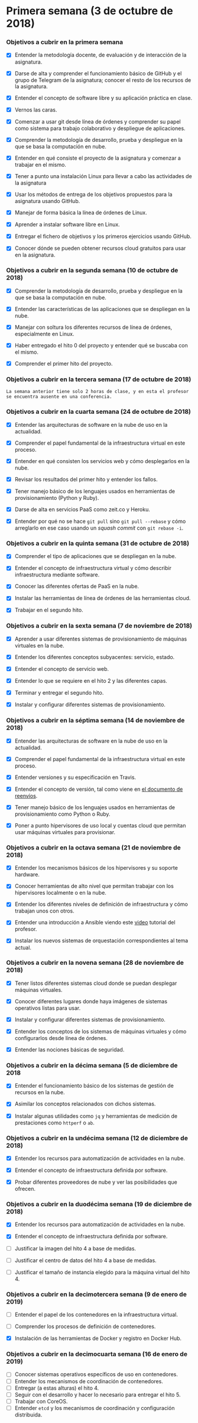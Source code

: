 # Primera semana (3 de octubre de 2018)

### Objetivos a cubrir en la primera semana

- [X] Entender la metodología docente, de evaluación y de interacción de la asignatura.
- [X] Darse de alta y comprender el funcionamiento básico de GitHub y el grupo de Telegram de la asignatura; conocer el resto de los recursos de la asignatura.
- [X] Entender el concepto de software libre y su aplicación práctica en clase.
- [X] Vernos las caras.
- [X] Comenzar a usar git desde línea de órdenes y comprender su papel como sistema para trabajo colaborativo y despliegue de aplicaciones.
- [X] Comprender la metodología de desarrollo, prueba y despliegue en la que se basa la computación en nube.
- [X] Entender en qué consiste el proyecto de la asignatura y comenzar a trabajar en el mismo.
- [X] Tener a punto una instalación Linux para llevar a cabo las actividades de la asignatura
- [X] Usar los métodos de entrega de los objetivos propuestos para la asignatura usando GitHub.
- [X] Manejar de forma básica la línea de órdenes de Linux.
- [X] Aprender a instalar software libre en Linux.
- [X] Entregar el fichero de objetivos y los primeros ejercicios usando GitHub.
- [X] Conocer dónde se pueden obtener recursos cloud gratuitos para usar en la asignatura.


### Objetivos a cubrir en la segunda semana (10 de octubre de 2018)

- [X] Comprender la metodología de desarrollo, prueba y despliegue en la que se basa la computación en nube.
- [X] Entender las características de las aplicaciones que se despliegan en la nube.
- [X] Manejar con soltura los diferentes recursos de línea de órdenes, especialmente en Linux.
- [X] Haber entregado el hito 0 del proyecto y entender qué se buscaba con el mismo.
- [X] Comprender el primer hito del proyecto.


### Objetivos a cubrir en la tercera semana (17 de octubre de 2018)

`La semana anterior tiene solo 2 horas de clase, y en esta el profesor se encuentra ausente en una conferencia.`


### Objetivos a cubrir en la cuarta semana (24 de octubre de 2018)

- [X] Entender las arquitecturas de software en la nube de uso en la actualidad.
- [X] Comprender el papel fundamental de la infraestructura virtual en este proceso.
- [X] Entender en qué consisten los servicios web y cómo desplegarlos en la nube.
- [X] Revisar los resultados del primer hito y entender los fallos.
- [X] Tener manejo básico de los lenguajes usados en herramientas de provisionamiento (Python y Ruby).
- [X] Darse de alta en servicios PaaS como zeit.co y Heroku.
- [X] Entender por qué no se hace `git pull` sino `git pull --rebase` y cómo arreglarlo en ese caso usando un *squash commit* con `git rebase -i`.


### Objetivos a cubrir en la quinta semana (31 de octubre de 2018)

- [X] Comprender el tipo de aplicaciones que se despliegan en la nube.
- [X] Entender el concepto de infraestructura virtual y cómo describir infraestructura mediante software.
- [X] Conocer las diferentes ofertas de PaaS en la nube.
- [X] Instalar las herramientas de línea de órdenes de las herramientas cloud.
- [X] Trabajar en el segundo hito.


### Objetivos a cubrir en la sexta semana (7 de noviembre de 2018)

- [X] Aprender a usar diferentes sistemas de provisionamiento de máquinas virtuales en la nube.
- [X] Entender los diferentes conceptos subyacentes: servicio, estado.
- [X] Entender el concepto de servicio web.
- [X] Entender lo que se requiere en el hito 2 y las diferentes capas.
- [X] Terminar y entregar el segundo hito.
- [X] Instalar y configurar diferentes sistemas de provisionamiento.


### Objetivos a cubrir en la séptima semana (14 de noviembre de 2018)

- [X] Entender las arquitecturas de software en la nube de uso en la actualidad.
- [X] Comprender el papel fundamental de la infraestructura virtual en este proceso.
- [X] Entender versiones y su especificación en Travis.
- [X] Entender el concepto de versión, tal como viene en [el documento
de reenvíos](http://jj.github.io/CC/documentos/proyecto/Reenvios).
- [X] Tener manejo básico de los lenguajes usados en herramientas de provisionamiento como Python o Ruby.
- [X] Poner a punto hipervisores de uso local y cuentas cloud que permitan usar máquinas virtuales para provisionar.


### Objetivos a cubrir en la octava semana (21 de noviembre de 2018)

- [X] Entender los mecanismos básicos de los hipervisores y su soporte hardware.
- [X] Conocer herramientas de alto nivel que permitan trabajar con los hipervisores localmente o en la nube.
- [X] Entender los diferentes niveles de definición de infraestructura y cómo trabajan unos con otros.
- [X] Entender una introducción a Ansible viendo este [video](https://www.youtube.com/watch?v=gFd9aj78_SM) tutorial del profesor.
- [X] Instalar los nuevos sistemas de orquestación correspondientes al tema actual.


### Objetivos a cubrir en la novena semana (28 de noviembre de 2018)

- [X] Tener listos diferentes sistemas cloud donde se puedan desplegar máquinas virtuales.
- [X] Conocer diferentes lugares donde haya imágenes de sistemas operativos listas para usar.
- [X] Instalar y configurar diferentes sistemas de provisionamiento.
- [X] Entender los conceptos de los sistemas de máquinas virtuales y cómo configurarlos desde línea de órdenes.
- [X] Entender las nociones básicas de seguridad.


### Objetivos a cubrir en la décima semana (5 de diciembre de 2018

- [X] Entender el funcionamiento básico de los sistemas de gestión de recursos en la nube.
- [X] Asimilar los conceptos relacionados con dichos sistemas.
- [X] Instalar algunas utilidades como `jq` y herramientas de medición de prestaciones como `httperf` o `ab`.


### Objetivos a cubrir en la undécima semana (12 de diciembre de 2018)

- [X] Entender los recursos para automatización de actividades en la nube.
- [X] Entender el concepto de infraestructura definida por software.
- [X] Probar diferentes proveedores de nube y ver las posibilidades que ofrecen.


### Objetivos a cubrir en la duodécima semana (19 de diciembre de 2018)

- [X] Entender los recursos para automatización de actividades en la nube.
- [X] Entender el concepto de infraestructura definida por software.
- [ ] Justificar la imagen del hito 4 a base de medidas.
- [ ] Justificar el centro de datos del hito 4 a base de medidas.
- [ ] Justificar el tamaño de instancia elegido para la máquina virtual del hito 4.


### Objetivos a cubrir en la decimotercera semana (9 de enero de 2019)

- [ ] Entender el papel de los contenedores en la infraestructura virtual.
- [ ] Comprender los procesos de definición de contenedores.
- [X] Instalación de las herramientas de Docker y registro en Docker Hub.


### Objetivos a cubrir en la decimocuarta semana (16 de enero de 2019)

- [ ] Conocer sistemas operativos específicos de uso en contenedores.
- [ ] Entender los mecanismos de coordinación de contenedores.
- [ ] Entregar (a estas alturas) el hito 4.
- [ ] Seguir con el desarrollo y hacer lo necesario para entregar el hito 5.
- [ ] Trabajar con CoreOS.
- [ ] Entender `etcd` y los mecanismos de coordinación y configuración distribuida.
